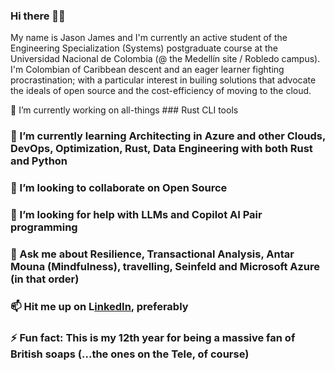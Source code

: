 ### Hi there 👋🏾

My name is Jason James and I'm currently an active student of the Engineering Specialization (Systems) postgraduate course at the Universidad Nacional de Colombia (@ the Medellín site / Robledo campus). I'm Colombian of Caribbean descent and an eager learner fighting procrastination; with a particular interest in builing solutions that advocate the ideals of open source and the cost-efficiency of moving to the cloud.

🔭 I’m currently working on all-things ### Rust CLI tools
### 🌱 I’m currently learning Architecting in Azure and other Clouds, DevOps, Optimization, Rust, Data Engineering with both Rust and Python
### 👯 I’m looking to collaborate on Open Source
### 🤔 I’m looking for help with LLMs and Copilot AI Pair programming
### 💬 Ask me about Resilience, Transactional Analysis, Antar Mouna (Mindfulness), travelling, Seinfeld and Microsoft Azure (in that order)
### 📫 Hit me up on L[inkedIn](https://www.linkedin.com/in/jjamesbr/), preferably
### ⚡ Fun fact: This is my 12th year for being a massive fan of British soaps (...the ones on the Tele, of course)

